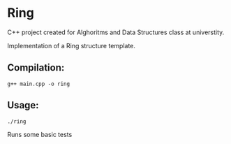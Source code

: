# Ring
C++ project created for Alghoritms and Data Structures class at universtity.

Implementation of a Ring structure template.
## Compilation:
`g++ main.cpp -o ring`
## Usage:
`./ring`

Runs some basic tests
